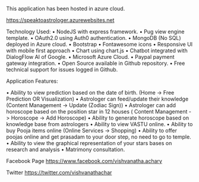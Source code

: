 This application has been hosted in azure cloud.

https://speaktoastrologer.azurewebsites.net

Technology Used:
•	NodeJS with express framework.
•	Pug view engine template.
•	OAuth2.0 using Auth0 authentication.
•	MongoDB (No SQL) deployed in Azure cloud.
•	Bootstrap
•	Fontawesome icons
•	Responsive UI with mobile first approach
•	Chart using chart.js
•	Chatbot integrated with DialogFlow AI of Google.
•	Microsoft Azure Cloud.
•	Paypal payment gateway integration.
•	Open Source available in Github repository.
•	Free technical support for issues logged in Github.

Application Features:

•	Ability to view prediction based on the date of birth. (Home -> Free Prediction OR  Visualization)
•	Astrologer can feed/update their knowledge (Content Management -> Update (Zodiac Sign))
•	Astrologer can add horoscope based on the position star in 12 houses ( Content Management -> Horoscope -> Add Horoscope)
•	Ability to generate horoscope based on knowledge base from astrologers
•	Ability to view VASTU online.
•	Ability to buy Pooja items online (Online Services -> Shopping)
•	Ability to offer poojas online and get prasadam to your door step, no need to go to temple.
•	Ability to view the graphical representation of your stars bases on research and analysis
•	Matrimony consultation.

Facebook Page
https://www.facebook.com/vishvanatha.achary

Twitter
https://twitter.com/vishvanathachar


